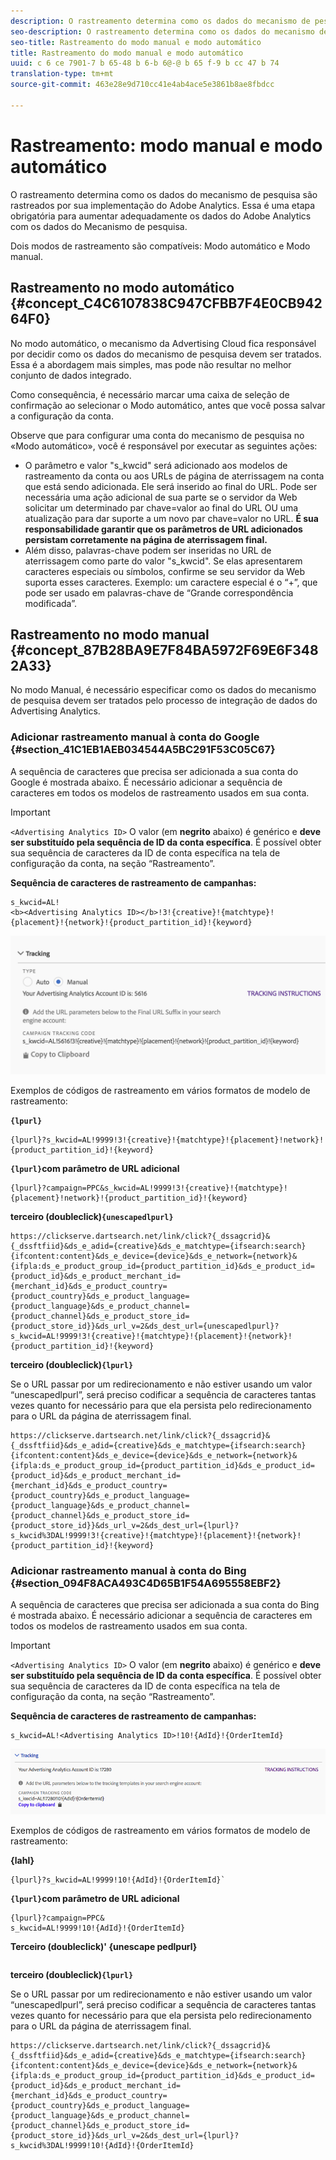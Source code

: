 ```yaml
---
description: O rastreamento determina como os dados do mecanismo de pesquisa são rastreados por sua implementação do Adobe Analytics. Essa é uma etapa obrigatória para aumentar adequadamente os dados do Adobe Analytics com os dados do Mecanismo de pesquisa.
seo-description: O rastreamento determina como os dados do mecanismo de pesquisa são rastreados por sua implementação do Adobe Analytics. Essa é uma etapa obrigatória para aumentar adequadamente os dados do Adobe Analytics com os dados do Mecanismo de pesquisa.
seo-title: Rastreamento do modo manual e modo automático
title: Rastreamento do modo manual e modo automático
uuid: c 6 ce 7901-7 b 65-48 b 6-b 6@-@ b 65 f-9 b cc 47 b 74
translation-type: tm+mt
source-git-commit: 463e28e9d710cc41e4ab4ace5e3861b8ae8fbdcc

---
```



# Rastreamento: modo manual e modo automático

O rastreamento determina como os dados do mecanismo de pesquisa são rastreados por sua implementação do Adobe Analytics. Essa é uma etapa obrigatória para aumentar adequadamente os dados do Adobe Analytics com os dados do Mecanismo de pesquisa.

Dois modos de rastreamento são compatíveis: Modo automático e Modo manual.

## Rastreamento no modo automático {#concept_C4C6107838C947CFBB7F4E0CB94264F0}

No modo automático, o mecanismo da Advertising Cloud fica responsável por decidir como os dados do mecanismo de pesquisa devem ser tratados. Essa é a abordagem mais simples, mas pode não resultar no melhor conjunto de dados integrado.

Como consequência, é necessário marcar uma caixa de seleção de confirmação ao selecionar o Modo automático, antes que você possa salvar a configuração da conta.


Observe que para configurar uma conta do mecanismo de pesquisa no «Modo automático», você é responsável por executar as seguintes ações:

* O parâmetro e valor "s_kwcid" será adicionado aos modelos de rastreamento da conta ou aos URLs de página de aterrissagem na conta que está sendo adicionada. Ele será inserido ao final do URL. Pode ser necessária uma ação adicional de sua parte se o servidor da Web solicitar um determinado par chave=valor ao final do URL OU uma atualização para dar suporte a um novo par chave=valor no URL. **É sua responsabilidade garantir que os parâmetros de URL adicionados persistam corretamente na página de aterrissagem final.**
* Além disso, palavras-chave podem ser inseridas no URL de aterrissagem como parte do valor "s_kwcid". Se elas apresentarem caracteres especiais ou símbolos, confirme se seu servidor da Web suporta esses caracteres. Exemplo: um caractere especial é o “+”, que pode ser usado em palavras-chave de “Grande correspondência modificada”.

## Rastreamento no modo manual {#concept_87B28BA9E7F84BA5972F69E6F3482A33}

No modo Manual, é necessário especificar como os dados do mecanismo de pesquisa devem ser tratados pelo processo de integração de dados do Advertising Analytics.

### Adicionar rastreamento manual à conta do Google {#section_41C1EB1AEB034544A5BC291F53C05C67}

A sequência de caracteres que precisa ser adicionada a sua conta do Google é mostrada abaixo. É necessário adicionar a sequência de caracteres em todos os modelos de rastreamento usados em sua conta.

>[!IMPORTANT]
>
>`<Advertising Analytics ID>` O valor (em **negrito** abaixo) é genérico e **deve ser substituído pela sequência de ID da conta específica**. É possível obter sua sequência de caracteres da ID de conta específica na tela de configuração da conta, na seção “Rastreamento”.

**Sequência de caracteres de rastreamento de campanhas:**

```
s_kwcid=AL! 
<b><Advertising Analytics ID></b>!3!{creative}!{matchtype}!{placement}!{network}!{product_partition_id}!{keyword}
```

![](assets/Google.png)

Exemplos de códigos de rastreamento em vários formatos de modelo de rastreamento:

**`{lpurl}`**

```
{lpurl}?s_kwcid=AL!9999!3!{creative}!{matchtype}!{placement}!network}!{product_partition_id}!{keyword}
```

**`{lpurl}`com parâmetro de URL adicional**

```
{lpurl}?campaign=PPC&s_kwcid=AL!9999!3!{creative}!{matchtype}!{placement}!network}!{product_partition_id}!{keyword}
```

**terceiro (doubleclick)`{unescapedlpurl}`**

```
https://clickserve.dartsearch.net/link/click?{_dssagcrid}&{_dssftfiid}&ds_e_adid={creative}&ds_e_matchtype={ifsearch:search}{ifcontent:content}&ds_e_device={device}&ds_e_network={network}&{ifpla:ds_e_product_group_id={product_partition_id}&ds_e_product_id={product_id}&ds_e_product_merchant_id={merchant_id}&ds_e_product_country={product_country}&ds_e_product_language={product_language}&ds_e_product_channel={product_channel}&ds_e_product_store_id={product_store_id}}&ds_url_v=2&ds_dest_url={unescapedlpurl}?s_kwcid=AL!9999!3!{creative}!{matchtype}!{placement}!{network}!{product_partition_id}!{keyword}
```

**terceiro (doubleclick)`{lpurl}`**

Se o URL passar por um redirecionamento e não estiver usando um valor “unescapedlpurl”, será preciso codificar a sequência de caracteres tantas vezes quanto for necessário para que ela persista pelo redirecionamento para o URL da página de aterrissagem final.

```
https://clickserve.dartsearch.net/link/click?{_dssagcrid}&{_dssftfiid}&ds_e_adid={creative}&ds_e_matchtype={ifsearch:search}{ifcontent:content}&ds_e_device={device}&ds_e_network={network}&{ifpla:ds_e_product_group_id={product_partition_id}&ds_e_product_id={product_id}&ds_e_product_merchant_id={merchant_id}&ds_e_product_country={product_country}&ds_e_product_language={product_language}&ds_e_product_channel={product_channel}&ds_e_product_store_id={product_store_id}}&ds_url_v=2&ds_dest_url={lpurl}?s_kwcid%3DAL!9999!3!{creative}!{matchtype}!{placement}!{network}!{product_partition_id}!{keyword}
```

### Adicionar rastreamento manual à conta do Bing {#section_094F8ACA493C4D65B1F54A695558EBF2}

A sequência de caracteres que precisa ser adicionada a sua conta do Bing é mostrada abaixo. É necessário adicionar a sequência de caracteres em todos os modelos de rastreamento usados em sua conta.

>[!IMPORTANT]
>
>`<Advertising Analytics ID>` O valor (em **negrito** abaixo) é genérico e **deve ser substituído pela sequência de ID da conta específica**. É possível obter sua sequência de caracteres da ID de conta específica na tela de configuração da conta, na seção “Rastreamento”.

**Sequência de caracteres de rastreamento de campanhas:**

```
s_kwcid=AL!<Advertising Analytics ID>!10!{AdId}!{OrderItemId} 
```

![](assets/Bing.png)

Exemplos de códigos de rastreamento em vários formatos de modelo de rastreamento:

**{lahl}**

```
{lpurl}?s_kwcid=AL!9999!10!{AdId}!{OrderItemId}`
```

**`{lpurl}`com parâmetro de URL adicional**

```
{lpurl}?campaign=PPC&
s_kwcid=AL!9999!10!{AdId}!{OrderItemId}
```

**Terceiro (doubleclick)' {unescape pedlpurl}**

```https://clickserve.dartsearch.net/link/click?{_dssagcrid}&{_dssftfiid}&ds_e_adid={creative}&ds_e_matchtype={ifsearch:search}{ifcontent:content}&ds_e_device={device}&ds_e_network={network}&{ifpla:ds_e_product_group_id={product_partition_id}&ds_e_product_id={product_id}&ds_e_product_merchant_id={merchant_id}&ds_e_product_country={product_country}&ds_e_product_language={product_language}&ds_e_product_channel={product_channel}&ds_e_product_store_id={product_store_id}}&ds_url_v=2&ds_dest_url={unescapedlpurl}?s_kwcid=AL!9999!10!{AdId}!{OrderItemId}

```

**terceiro (doubleclick)`{lpurl}`**

Se o URL passar por um redirecionamento e não estiver usando um valor “unescapedlpurl”, será preciso codificar a sequência de caracteres tantas vezes quanto for necessário para que ela persista pelo redirecionamento para o URL da página de aterrissagem final.

```
https://clickserve.dartsearch.net/link/click?{_dssagcrid}&{_dssftfiid}&ds_e_adid={creative}&ds_e_matchtype={ifsearch:search}{ifcontent:content}&ds_e_device={device}&ds_e_network={network}&{ifpla:ds_e_product_group_id={product_partition_id}&ds_e_product_id={product_id}&ds_e_product_merchant_id={merchant_id}&ds_e_product_country={product_country}&ds_e_product_language={product_language}&ds_e_product_channel={product_channel}&ds_e_product_store_id={product_store_id}}&ds_url_v=2&ds_dest_url={lpurl}?s_kwcid%3DAL!9999!10!{AdId}!{OrderItemId}
```
